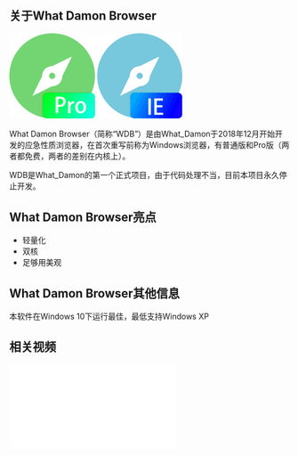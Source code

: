 ## 关于What Damon Browser

<img src="../img/WDBPro.png" alt="img" style="zoom:30%;" />

<img src="../img/WDBIE.png" alt="img" style="zoom:30%;" />

What Damon Browser（简称“WDB”）是由What_Damon于2018年12月开始开发的应急性质浏览器，在首次重写前称为Windows浏览器，有普通版和Pro版（两者都免费，两者的差别在内核上）。

WDB是What_Damon的第一个正式项目，由于代码处理不当，目前本项目永久停止开发。

## What Damon Browser亮点

- 轻量化
- 双核
- 足够用美观

## What Damon Browser其他信息

本软件在Windows 10下运行最佳，最低支持Windows XP

## 相关视频

<iframe src="//player.bilibili.com/player.html?aid=83854240&bvid=BV11J411E7WH&cid=143446775&page=1" scrolling="no" border="0" frameborder="no" framespacing="0" allowfullscreen="true"> </iframe>


